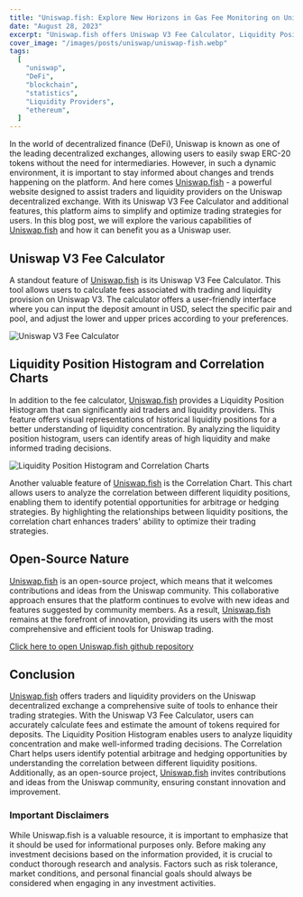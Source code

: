 ```yaml
---
title: "Uniswap.fish: Explore New Horizons in Gas Fee Monitoring on Uniswap"
date: "August 28, 2023"
excerpt: "Uniswap.fish offers Uniswap V3 Fee Calculator, Liquidity Position Histogram, and Correlation Chart, to assist traders and liquidity providers on the Uniswap."
cover_image: "/images/posts/uniswap/uniswap-fish.webp"
tags:
  [
    "uniswap",
    "DeFi",
    "blockchain",
    "statistics",
    "Liquidity Providers",
    "ethereum",
  ]
---
```


In the world of decentralized finance (DeFi), Uniswap is known as one of the leading decentralized exchanges, allowing users to easily swap ERC-20 tokens without the need for intermediaries. However, in such a dynamic environment, it is important to stay informed about changes and trends happening on the platform. And here comes [Uniswap.fish](https://uniswap.fish/) - a powerful website designed to assist traders and liquidity providers on the Uniswap decentralized exchange. With its Uniswap V3 Fee Calculator and additional features, this platform aims to simplify and optimize trading strategies for users. In this blog post, we will explore the various capabilities of [Uniswap.fish](https://uniswap.fish/) and how it can benefit you as a Uniswap user.

## Uniswap V3 Fee Calculator

A standout feature of [Uniswap.fish](https://uniswap.fish/) is its Uniswap V3 Fee Calculator. This tool allows users to calculate fees associated with trading and liquidity provision on Uniswap V3. The calculator offers a user-friendly interface where you can input the deposit amount in USD, select the specific pair and pool, and adjust the lower and upper prices according to your preferences.

![Uniswap V3 Fee Calculator](/images/posts/uniswap/UniswapCalculator.webp)

## Liquidity Position Histogram and Correlation Charts

In addition to the fee calculator, [Uniswap.fish](https://uniswap.fish/) provides a Liquidity Position Histogram that can significantly aid traders and liquidity providers. This feature offers visual representations of historical liquidity positions for a better understanding of liquidity concentration. By analyzing the liquidity position histogram, users can identify areas of high liquidity and make informed trading decisions.

![Liquidity Position Histogram and Correlation Charts](/images/posts/uniswap/UniswapFishPair.webp)

Another valuable feature of [Uniswap.fish](https://uniswap.fish/) is the Correlation Chart. This chart allows users to analyze the correlation between different liquidity positions, enabling them to identify potential opportunities for arbitrage or hedging strategies. By highlighting the relationships between liquidity positions, the correlation chart enhances traders' ability to optimize their trading strategies.

## Open-Source Nature

[Uniswap.fish](https://uniswap.fish/) is an open-source project, which means that it welcomes contributions and ideas from the Uniswap community. This collaborative approach ensures that the platform continues to evolve with new ideas and features suggested by community members. As a result, [Uniswap.fish](https://uniswap.fish/) remains at the forefront of innovation, providing its users with the most comprehensive and efficient tools for Uniswap trading.

[Click here to open Uniswap.fish github repository](https://github.com/normdoow/uniswap.fish)

## Conclusion

[Uniswap.fish](https://uniswap.fish/) offers traders and liquidity providers on the Uniswap decentralized exchange a comprehensive suite of tools to enhance their trading strategies. With the Uniswap V3 Fee Calculator, users can accurately calculate fees and estimate the amount of tokens required for deposits. The Liquidity Position Histogram enables users to analyze liquidity concentration and make well-informed trading decisions. The Correlation Chart helps users identify potential arbitrage and hedging opportunities by understanding the correlation between different liquidity positions. Additionally, as an open-source project, [Uniswap.fish](https://uniswap.fish/) invites contributions and ideas from the Uniswap community, ensuring constant innovation and improvement.

### Important Disclaimers

While Uniswap.fish is a valuable resource, it is important to emphasize that it should be used for informational purposes only. Before making any investment decisions based on the information provided, it is crucial to conduct thorough research and analysis. Factors such as risk tolerance, market conditions, and personal financial goals should always be considered when engaging in any investment activities.
